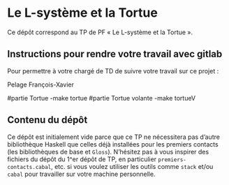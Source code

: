 #   Le L-système et la Tortue

Ce dépôt correspond au TP de PF « Le L-système et la Tortue ».


##  Instructions pour rendre votre travail avec gitlab

Pour permettre à votre chargé de TD de suivre votre travail sur ce projet :

Pelage François-Xavier

#partie Tortue
-make tortue
#partie Tortue volante
-make tortueV


##  Contenu du dépôt

Ce dépôt est initialement vide parce que ce TP ne nécessitera pas
d’autre bibliothèque Haskell que celles déjà installées pour les
premiers contacts (les bibliothèques de base et `Gloss`).
N’hésitez pas à vous inspirer des fichiers du dépôt du 1^er dépôt de
TP, en particulier `premiers-contacts.cabal`, etc. si vous voulez
utiliser les outils comme `stack` et/ou `cabal` pour travailler sur
votre machine personnelle.
